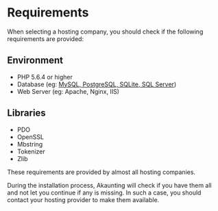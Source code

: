 Requirements
===========

When selecting a hosting company, you should check if the following requirements are provided:

Environment
-----------------

* PHP 5.6.4 or higher
* Database (eg: [MySQL, PostgreSQL, SQLite, SQL Server](https://laravel.com/docs/5.4/database))
* Web Server (eg: Apache, Nginx, IIS)

Libraries
---------------
 - PDO
 - OpenSSL
 - Mbstring
 - Tokenizer
 - Zlib

These requirements are provided by almost all hosting companies.

During the installation process, Akaunting will check if you have them all and not let you continue if any is missing. In such a case, you should contact your hosting provider to make them available.
